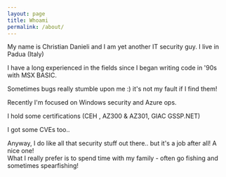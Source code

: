```yaml
---
layout: page
title: Whoami
permalink: /about/
---
```


My name is Christian Danieli and I am yet another IT security guy. I live in Padua (Italy)  

I have a long experienced in the fields since I began writing code in '90s with MSX BASIC.  

Sometimes bugs really stumble upon me :) it's not my fault if I find them!  

Recently I'm focused on Windows security and Azure ops.

I hold some certifications (CEH , AZ300 & AZ301, GIAC GSSP.NET)  

I got some CVEs too..  

Anyway, I do like all that security stuff out there.. but it's a job after all! A nice one!  
What I really prefer is to spend time with my family - often go fishing and sometimes spearfishing! 
